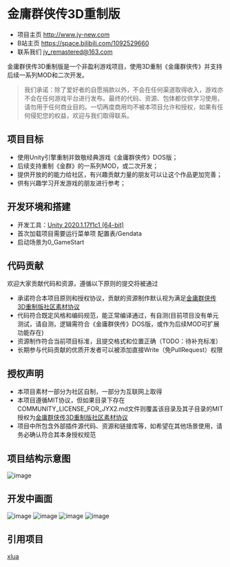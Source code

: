 # 金庸群侠传3D重制版


* 项目主页 http://www.jy-new.com
* B站主页 https://space.bilibili.com/1092529660
* 联系我们 jy_remastered@163.com

金庸群侠传3D重制版是一个非盈利游戏项目，使用3D重制《金庸群侠传》并支持后续一系列MOD和二次开发。

> 我们承诺：除了爱好者的自愿捐款以外，不会在任何渠道取得收入，游戏亦不会在任何游戏平台进行发布。最终的代码、资源、包体都仅供学习使用，请勿用于任何商业目的。一切再度商用均不被本项目允许和授权，如果有任何侵犯您的权益，欢迎与我们取得联系。


## 项目目标

* 使用Unity引擎重制并致敬经典游戏《金庸群侠传》DOS版；
* 后续支持重制《金群》的一系列MOD，或二次开发；
* 提供开放的的能力给社区，有兴趣贡献力量的朋友可以让这个作品更加完善；
* 供有兴趣学习开发游戏的朋友进行参考；

## 开发环境和搭建

* 开发工具：[Unity 2020.1.17f1c1 (64-bit)](https://unity.cn/releases)
* 首次加载项目需要运行菜单项 配置表/Gendata
* 启动场景为0_GameStart

## 代码贡献

欢迎大家贡献代码和资源，遵循以下原则的提交将被通过

* 承诺符合本项目原则和授权协议，贡献的资源制作默认视为满足[金庸群侠传3D重制版社区素材协议](https://github.com/jynew/jynew/tree/main/COMMUNITY_LICENSE_FOR_JYX2)
* 代码符合既定风格和编码规范，能正常编译通过，有自测(目前项目没有单元测试，请自测，逻辑需符合《金庸群侠传》DOS版，或作为后续MOD可扩展功能存在)
* 资源制作符合当前项目标准，且提交格式和位置正确（TODO：待补充标准）
* 长期参与代码贡献的优质开发者可以被添加直接Write（免PullRequest）权限

## 授权声明

* 本项目素材一部分为社区自制，一部分为互联网上取得
* 本项目遵循MIT协议，但如果目录下存在COMMUNITY_LICENSE_FOR_JYX2.md文件则覆盖该目录及其子目录的MIT授权为[金庸群侠传3D重制版社区素材协议](https://github.com/jynew/jynew/tree/main/COMMUNITY_LICENSE_FOR_JYX2)
* 项目中所包含外部插件源代码、资源和链接库等，如希望在其他场景使用，请务必确认符合其本身授权规范


## 项目结构示意图

![image](https://user-images.githubusercontent.com/7448857/118384406-5b3bc680-b638-11eb-9186-8888b90bcc35.png)

## 开发中画面

![image](https://user-images.githubusercontent.com/7448857/118384457-aa81f700-b638-11eb-972b-810a88040939.png)
![image](https://user-images.githubusercontent.com/7448857/118384458-b2419b80-b638-11eb-8411-8822289759b4.png)
![image](https://user-images.githubusercontent.com/7448857/118384459-b53c8c00-b638-11eb-8a83-80228747067f.png)
![image](https://user-images.githubusercontent.com/7448857/118384466-b968a980-b638-11eb-89b3-11aec9ee8bd2.png)


## 引用项目

[xlua](https://github.com/Tencent/xLua)

